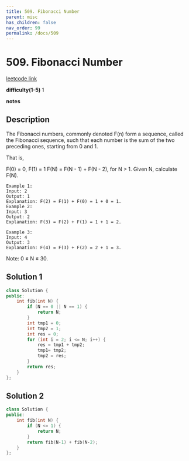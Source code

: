 ```yaml
---
title: 509. Fibonacci Number
parent: misc
has_children: false
nav_order: 99
permalink: /docs/509
---
```

# 509. Fibonacci Number
[leetcode link](https://leetcode.com/problems/fibonacci-number/)

**difficulty(1-5)** 
1

**notes**   


## Description
The Fibonacci numbers, commonly denoted F(n) form a sequence, called the Fibonacci sequence, such that each number is the sum of the two preceding ones, starting from 0 and 1. 

That is,

F(0) = 0,   F(1) = 1
F(N) = F(N - 1) + F(N - 2), for N > 1.
Given N, calculate F(N).
```
Example 1:
Input: 2
Output: 1
Explanation: F(2) = F(1) + F(0) = 1 + 0 = 1.
Example 2:
Input: 3
Output: 2
Explanation: F(3) = F(2) + F(1) = 1 + 1 = 2.

Example 3:
Input: 4
Output: 3
Explanation: F(4) = F(3) + F(2) = 2 + 1 = 3.
```

Note:
0 ≤ N ≤ 30.

## Solution 1 
```c++
class Solution {
public:
    int fib(int N) {
        if (N == 0 || N == 1) {
            return N;
        }
        int tmp1 = 0;
        int tmp2 = 1;
        int res = 0;
        for (int i = 2; i <= N; i++) {
            res = tmp1 + tmp2;
            tmp1= tmp2;
            tmp2 = res;
        }
        return res;
    } 
};
```
## Solution 2 
```c++
class Solution {
public:
    int fib(int N) {
        if (N <= 1) {
            return N;
        }
        return fib(N-1) + fib(N-2);
    }
};
```